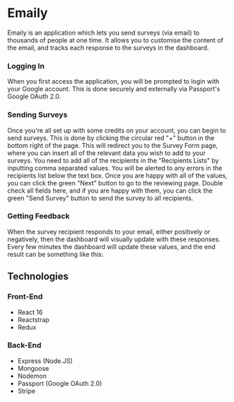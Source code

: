 # Emaily

Emaily is an application which lets you send surveys (via email) to thousands of people at one time. It allows you to customise the content of the email, and tracks each response to the surveys in the dashboard.

### Logging In

When you first access the application, you will be prompted to login with your Google account. This is done securely and externally via Passport's Google OAuth 2.0. 

### Sending Surveys

Once you're all set up with some credits on your account, you can begin to send surveys. This is done by clicking the circular red "+" button in the bottom right of the page. This will redirect you to the Survey Form page, where you can insert all of the relevant data you wish to add to your surveys. You need to add all of the recipients in the "Recipients Lists" by inputting comma separated values. You will be alerted to any errors in the recipients list below the text box. Once you are happy with all of the values, you can click the green "Next" button to go to the reviewing page. Double check all fields here, and if you are happy with them, you can click the green "Send Survey" button to send the survey to all recipients.

### Getting Feedback

When the survey recipient responds to your email, either positively or negatively, then the dashboard will visually update with these responses. Every few minutes the dashboard will update these values, and the end result can be something like this:

## Technologies

### Front-End

- React 16
- Reactstrap
- Redux


### Back-End


- Express (Node.JS)
- Mongoose
- Nodemon
- Passport (Google OAuth 2.0)
- Stripe
